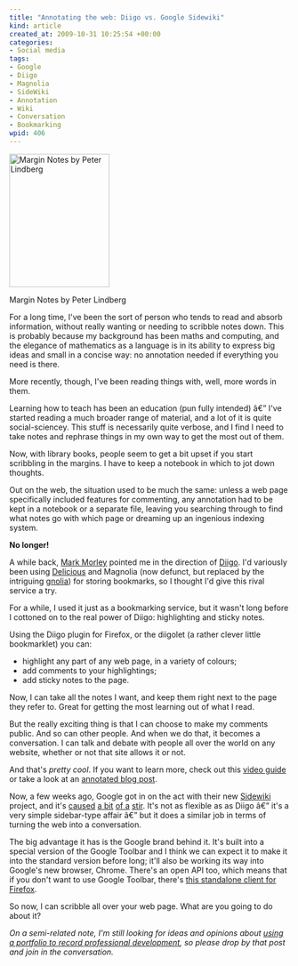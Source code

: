 ```yaml
--- 
title: "Annotating the web: Diigo vs. Google Sidewiki"
kind: article
created_at: 2009-10-31 10:25:54 +00:00
categories: 
- Social media
tags: 
- Google
- Diigo
- Magnolia
- SideWiki
- Annotation
- Wiki
- Conversation
- Bookmarking
wpid: 406
---
```

<div class="wp-caption alignright"><a href="http://www.flickr.com/photos/plindberg/32809925/"><img alt="Margin Notes by Peter Lindberg" src="http://farm1.static.flickr.com/21/32809925_6b27ccbda6_m.jpg" title="Margin Notes" width="180" height="240" /></a><p>Margin Notes by Peter Lindberg</p></div>

For a long time, I've been the sort of person who tends to read and absorb information, without really wanting or needing to scribble notes down. This is probably because my background has been maths and computing, and the elegance of mathematics as a language is in its ability to express big ideas and small in a concise way: no annotation needed if everything you need is there.

More recently, though, I've been reading things with, well, more words in them.

<!--more-->

Learning how to teach has been an education (pun fully intended) â€” I've started reading a much broader range of material, and a lot of it is quite social-sciencey. This stuff is necessarily quite verbose, and I find I need to take notes and rephrase things in my own way to get the most out of them.

Now, with library books, people seem to get a bit upset if you start scribbling in the margins. I have to keep a notebook in which to jot down thoughts.

Out on the web, the situation used to be much the same: unless a web page specifically included features for commenting, any annotation had to be kept in a notebook or a separate file, leaving you searching through to find what notes go with which page or dreaming up an ingenious indexing system.

<strong>No longer!</strong>

A while back, <a href="http://squiremorley.wordpress.com/">Mark Morley</a> pointed me in the direction of [Diigo][]. I'd variously been using [Delicious][] and Magnolia (now defunct, but replaced by the intriguing [gnolia][]) for storing bookmarks, so I thought I'd give this rival service a try.

[Mark Morley]: http://squiremorley.wordpress.com/
[Diigo]: http://diigo.com/
[Delicious]: http://delicious.com/
[gnolia]: http://gnolia.com/

For a while, I used it just as a bookmarking service, but it wasn't long before I cottoned on to the real power of Diigo: highlighting and sticky notes.

Using the Diigo plugin for Firefox, or the diigolet (a rather clever little bookmarklet) you can:

* highlight any part of any web page, in a variety of colours;
* add comments to your highlightings;
* add sticky notes to the page.

Now, I can take all the notes I want, and keep them right next to the page they refer to. Great for getting the most learning out of what I read.

But the really exciting thing is that I can choose to make my comments public. And so can other people. And when we do that, it becomes a conversation. I can talk and debate with people all over the world on any website, whether or not that site allows it or not.

And that's *pretty cool*. If you want to learn more, check out this [video guide][] or take a look at an [annotated blog post][].

[video guide]: http://squiremorley.wordpress.com/2009/09/25/video-guide-to-diigo-annotations/
[annotated blog post]: http://www.diigo.com/bookmark/http%3A%2F%2Fwww.copyblogger.com%2Fbad-writing-habits?tab=comment

Now, a few weeks ago, Google got in on the act with their new [Sidewiki][] project, and it's [caused][Squire Morley] [a bit][OUseful] [of a][SME] [stir][Web Strategist]. It's not as flexible as as Diigo â€” it's a very simple sidebar-type affair â€” but it does a similar job in terms of turning the web into a conversation.

The big advantage it has is the Google brand behind it. It's built into a special version of the Google Toolbar and I think we can expect it to make it into the standard version before long; it'll also be working its way into Google's new browser, Chrome. There's an open API too, which means that if you don't want to use Google Toolbar, there's [this standalone client for Firefox][standalone client].

[Sidewiki]: http://googleblog.blogspot.com/2009/09/help-and-learn-from-others-as-you.html
[Squire Morley]: http://squiremorley.wordpress.com/2009/09/24/google-sidewiki-the-web-just-changed-again/
[OUseful]: http://ouseful.wordpress.com/2009/10/09/surfacing-google-sidewiki-comments-within-a-web-page/
[SME]: http://www.socialmediaexplorer.com/2009/09/25/google-force-feeds-social-media-on-the-world/
[Web Strategist]: http://www.web-strategist.com/blog/2009/09/24/googles-sidewiki-shifts-power-to-consumers-away-from-corporate-web-teams/
[standalone client]: https://addons.mozilla.org/en-US/firefox/addon/46311

So now, I can scribble all over your web page. What are you going to do about it?

*On a semi-related note, I'm still looking for ideas and opinions about [using a portfolio to record professional development][portfolio], so please drop by that post and join in the conversation.*

[portfolio]: http://erambler.co.uk/2009/10/21/ask-the-readers-do-you-keep-a-portfolio/
